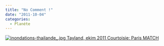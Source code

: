 ```yaml
---
title: "No Comment !"
date: "2011-10-04"
categories: 
  - Planéte
---
```


 [![inondations-thailande_.jpg](/uploads/2011/10/inondations-thailande_.jpg) Tayland, ekim 2011 Courtoisie: Paris MATCH](/uploads/2011/10/inondations-thailande_.jpg "inondations-thailande_.jpg")
